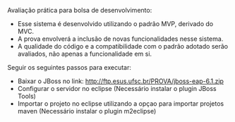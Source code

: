 Avaliação prática para bolsa de desenvolvimento:
- Esse sistema é desenvolvido utilizando o padrão MVP, derivado do MVC.
- A prova envolverá a inclusão de novas funcionalidades nesse sistema.
- A qualidade do código e a compatibilidade com o padrão adotado serão avaliados, não apenas a funcionalidade em si.

Seguir os seguintes passos para executar:
- Baixar o JBoss no link: <href>http://ftp.esus.ufsc.br/PROVA/jboss-eap-6.1.zip</href>
- Configurar o servidor no eclipse (Necessário instalar o plugin JBoss Tools)
- Importar o projeto no eclipse utilizando a opçao para importar projetos maven (Necessário instalar o plugin m2eclipse)
